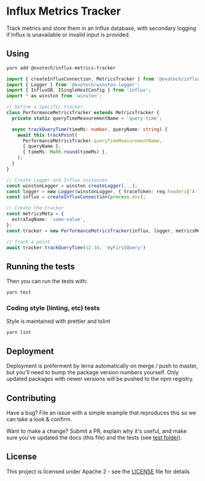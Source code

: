 # Influx Metrics Tracker

Track metrics and store them in an Influx database, with secondary logging if Influx is unavailable or invalid input is provided.

## Using

```bash
yarn add @ovotech/influx-metrics-tracker
```

```typescript
import { createInfluxConnection, MetricsTracker } from '@ovotech/influx-metrics-tracker';
import { Logger } from '@ovotech/winston-logger';
import { InfluxDB, ISingleHostConfig } from 'influx';
import * as winston from 'winston';

// Define a specific tracker
class PerformanceMetricsTracker extends MetricsTracker {
  private static queryTimeMeasurementName = 'query-time';

  async trackQueryTime(timeMs: number, queryName: string) {
    await this.trackPoint(
      PerformanceMetricsTracker.queryTimeMeasurementName,
      { queryName },
      { timeMs: Math.round(timeMs) },
    );
  }
}

// Create Logger and Influx instances
const winstonLogger = winston.createLogger(...);
const logger = new Logger(winstonLogger, { traceToken: req.headers['X-Trace-Token'] });
const influx = createInfluxConnection(process.env);

// Create the tracker
const metricsMeta = {
  extraTagName: 'some-value',
};
const tracker = new PerformanceMetricsTracker(influx, logger, metricsMeta);

// Track a point
await tracker.trackQueryTime(12.34, 'myFirstQuery')
```

## Running the tests

Then you can run the tests with:

```bash
yarn test
```

### Coding style (linting, etc) tests

Style is maintained with prettier and tslint

```
yarn lint
```

## Deployment

Deployment is preferment by lerna automatically on merge / push to master, but you'll need to bump the package version numbers yourself. Only updated packages with newer versions will be pushed to the npm registry.

## Contributing

Have a bug? File an issue with a simple example that reproduces this so we can take a look & confirm.

Want to make a change? Submit a PR, explain why it's useful, and make sure you've updated the docs (this file) and the tests (see [test folder](test)).

## License

This project is licensed under Apache 2 - see the [LICENSE](LICENSE) file for details
